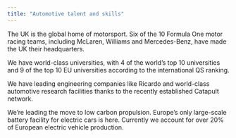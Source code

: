 ```yaml
---
title: "Automotive talent and skills"
---
```

The UK is the global home of motorsport. Six of the 10 Formula One motor racing teams, including McLaren, Williams and Mercedes-Benz, have made the UK their headquarters. 

We have world-class universities, with 4 of the world’s top 10 universities and 9 of the top 10 EU universities according to the international QS ranking.

We have leading engineering companies like Ricardo and world-class automotive research facilities thanks to the recently established Catapult network.

We’re leading the move to low carbon propulsion. Europe’s only large-scale battery facility for electric cars is here. Currently we account for over 20% of European electric vehicle production.